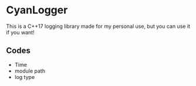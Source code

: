# CyanLogger
 
This is a C++17 logging library made for my personal use, but you can use it if you want!

## Codes
 - Time
 - module path
 - log type